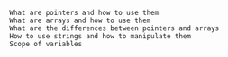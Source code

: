   
    What are pointers and how to use them  
    What are arrays and how to use them  
    What are the differences between pointers and arrays  
    How to use strings and how to manipulate them  
    Scope of variables  
